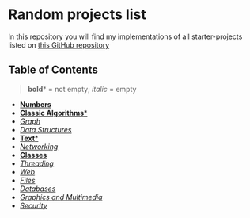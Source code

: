 # Random projects list

In this repository you will find my implementations of all starter-projects listed on [this GitHub repository](https://github.com/karan/Projects)

## Table of Contents

> **bold*** = not empty;
> *italic* = empty

- [**Numbers**](./Numbers)
- [**Classic Algorithms***](./Classic%20Algorithms/)
- [*Graph*](./Graph/)
- [*Data Structures*](./Data%20Structures/)
- [**Text***](./Text/)
- [*Networking*](./Networking/)
- [**Classes**](./Classes/)
- [*Threading*](./Threading/)
- [*Web*](./Web/)
- [*Files*](./Files/)
- [*Databases*](./Databases/)
- [*Graphics and Multimedia*](./Graphics%20and%20Multimedia/)
- [*Security*](./Security/)

